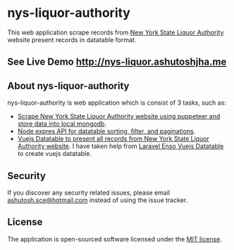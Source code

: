 # nys-liquor-authority

This web application scrape records from [New York State Liquor Authority](https://www.tran.sla.ny.gov/JSP/query/PublicQueryAdvanceSearchPage.jsp) website present records in datatable format.

## See Live Demo http://nys-liquor.ashutoshjha.me

## About nys-liquor-authority
nys-liquor-authority is web application which is consist of 3 tasks, such as:

- [Scrape New York State Liquor Authority website using puppeteer and store data into local mongodb](https://github.com/ashutoshSce/nys-liquor-authority/tree/master/data-scraper).
- [Node expres API for datatable sorting, filter, and paginations](https://github.com/ashutoshSce/nys-liquor-authority/tree/master/api).
- [Vuejs Datatable to present all records from New York State Liquor Authority website](https://github.com/ashutoshSce/nys-liquor-authority/tree/master/view). 
I have taken help from  [Laravel Enso Vuejs Datatable](https://github.com/laravel-enso/VueDatatable) to create vuejs datatable.


## Security
If you discover any security related issues, please email ashutosh.sce@hotmail.com instead of using the issue tracker.

## License
The application is open-sourced software licensed under the [MIT license](http://opensource.org/licenses/MIT).